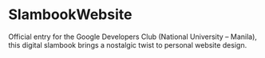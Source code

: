 # SlambookWebsite
Official entry for the Google Developers Club (National University – Manila), this digital slambook brings a nostalgic twist to personal website design.
